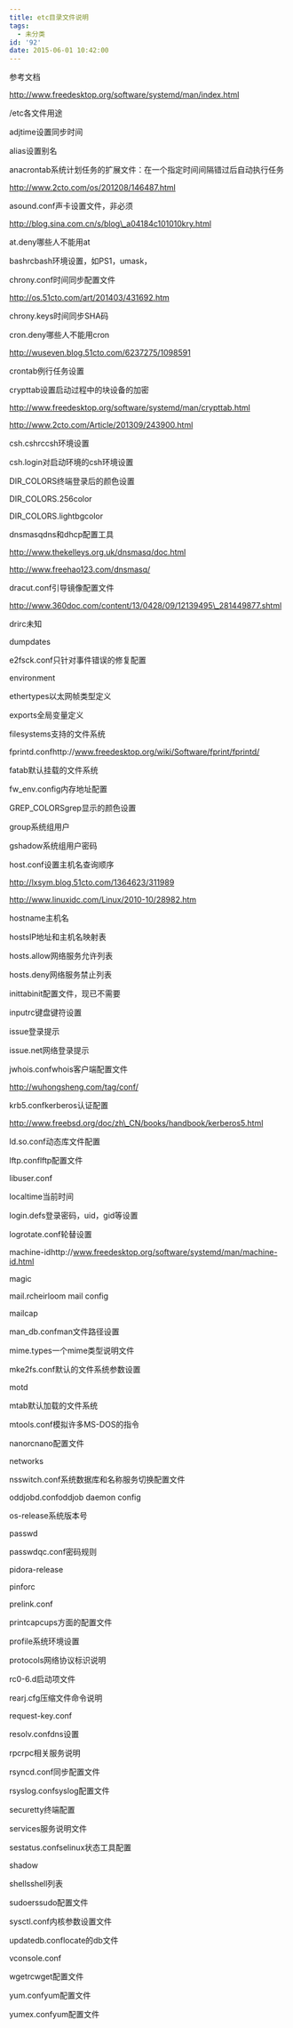 ```yaml
---
title: etc目录文件说明
tags:
  - 未分类
id: '92'
date: 2015-06-01 10:42:00
---
```


参考文档

http://www.freedesktop.org/software/systemd/man/index.html

  

/etc各文件用途

adjtime设置同步时间

alias设置别名

anacrontab系统计划任务的扩展文件：在一个指定时间间隔错过后自动执行任务

http://www.2cto.com/os/201208/146487.html

asound.conf声卡设置文件，非必须

http://blog.sina.com.cn/s/blog\_a04184c101010kry.html

at.deny哪些人不能用at

bashrcbash环境设置，如PS1，umask，

chrony.conf时间同步配置文件

http://os.51cto.com/art/201403/431692.htm

chrony.keys时间同步SHA码

cron.deny哪些人不能用cron

http://wuseven.blog.51cto.com/6237275/1098591

crontab例行任务设置

crypttab设置启动过程中的块设备的加密

http://www.freedesktop.org/software/systemd/man/crypttab.html

http://www.2cto.com/Article/201309/243900.html

csh.cshrccsh环境设置

csh.login对启动环境的csh环境设置

DIR\_COLORS终端登录后的颜色设置

DIR\_COLORS.256color

DIR\_COLORS.lightbgcolor

dnsmasqdns和dhcp配置工具

http://www.thekelleys.org.uk/dnsmasq/doc.html

http://www.freehao123.com/dnsmasq/

dracut.conf引导镜像配置文件

http://www.360doc.com/content/13/0428/09/12139495\_281449877.shtml

drirc未知

dumpdates

e2fsck.conf只针对事件错误的修复配置

environment

ethertypes以太网帧类型定义

exports全局变量定义

filesystems支持的文件系统

fprintd.confhttp://www.freedesktop.org/wiki/Software/fprint/fprintd/

fatab默认挂载的文件系统

fw\_env.config内存地址配置

GREP\_COLORSgrep显示的颜色设置

group系统组用户

gshadow系统组用户密码

host.conf设置主机名查询顺序

http://lxsym.blog.51cto.com/1364623/311989

http://www.linuxidc.com/Linux/2010-10/28982.htm

hostname主机名

hostsIP地址和主机名映射表

hosts.allow网络服务允许列表

hosts.deny网络服务禁止列表

inittabinit配置文件，现已不需要

inputrc键盘键符设置

issue登录提示

issue.net网络登录提示

jwhois.confwhois客户端配置文件

http://wuhongsheng.com/tag/conf/

krb5.confkerberos认证配置

http://www.freebsd.org/doc/zh\_CN/books/handbook/kerberos5.html

ld.so.conf动态库文件配置

lftp.conflftp配置文件

libuser.conf

localtime当前时间

login.defs登录密码，uid，gid等设置

logrotate.conf轮替设置

machine-idhttp://www.freedesktop.org/software/systemd/man/machine-id.html

magic

mail.rcheirloom mail config

mailcap

man\_db.confman文件路径设置

mime.types一个mime类型说明文件

mke2fs.conf默认的文件系统参数设置

motd

mtab默认加载的文件系统

mtools.conf模拟许多MS-DOS的指令

nanorcnano配置文件

networks

nsswitch.conf系统数据库和名称服务切换配置文件

oddjobd.confoddjob daemon config

os-release系统版本号

passwd

passwdqc.conf密码规则

pidora-release

pinforc

prelink.conf

printcapcups方面的配置文件

profile系统环境设置

protocols网络协议标识说明

rc0-6.d启动项文件

rearj.cfg压缩文件命令说明

request-key.conf

resolv.confdns设置

rpcrpc相关服务说明

rsyncd.conf同步配置文件

rsyslog.confsyslog配置文件

securetty终端配置

services服务说明文件

sestatus.confselinux状态工具配置

shadow

shellsshell列表

sudoerssudo配置文件

sysctl.conf内核参数设置文件

updatedb.conflocate的db文件

vconsole.conf

wgetrcwget配置文件

yum.confyum配置文件

yumex.confyum配置文件